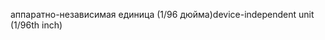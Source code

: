 <span data-ttu-id="12f16-101">аппаратно-независимая единица (1/96 дюйма)</span><span class="sxs-lookup"><span data-stu-id="12f16-101">device-independent unit (1/96th inch)</span></span>